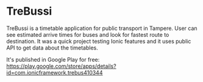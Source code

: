 # TreBussi
TreBussi is a timetable application for public transport in Tampere. User can see estimated arrive times for buses and look for fastest route to destination. It was a quick project testing Ionic features and it uses public API to get data about the timetables.

It's published in Google Play for free: https://play.google.com/store/apps/details?id=com.ionicframework.trebus410344
